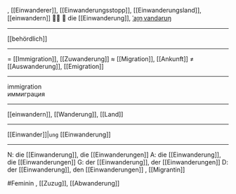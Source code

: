 , [[Einwanderer]], [[Einwanderungsstopp]], [[Einwanderungsland]], [[einwandern]]
🚶‍♀️ 🔴 die [[Einwanderung]], [ˈaɪ̯nˌvandərʊŋ](https://youglish.com/pronounce/Einwanderung/german)

---
[[behördlich]]

---
= [[Immigration]], [[Zuwanderung]]
≈ [[Migration]], [[Ankunft]]
≠ [[Auswanderung]], [[Emigration]]

---
immigration  
иммиграция

---
[[einwandern]], [[Wanderung]], [[Land]]

---
[[Einwander]]|`ung`
[[Einwanderung]]


---
N: die [[Einwanderung]], die [[Einwanderungen]]
A: die [[Einwanderung]], die [[Einwanderungen]]
G: der [[Einwanderung]], der [[Einwanderungen]]
D: der [[Einwanderung]], den [[Einwanderungen]]
, [[Migrantin]]

#Feminin , [[Zuzug]], [[Abwanderung]]